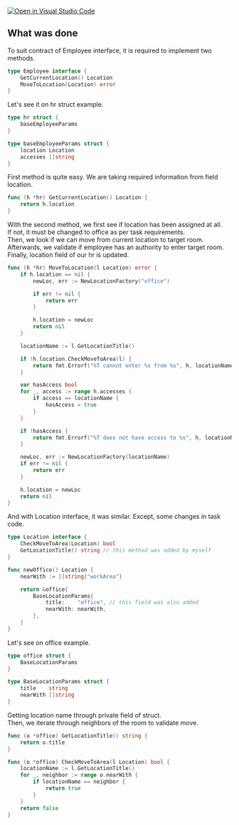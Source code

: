 [![Open in Visual Studio Code](https://classroom.github.com/assets/open-in-vscode-f059dc9a6f8d3a56e377f745f24479a46679e63a5d9fe6f495e02850cd0d8118.svg)](https://classroom.github.com/online_ide?assignment_repo_id=5765752&assignment_repo_type=AssignmentRepo)

## What was done

To suit contract of Employee interface, it is required to implement two methods.

```go 
type Employee interface {
	GetCurrentLocation() Location
	MoveToLocation(Location) error
}
```

Let's see it on hr struct example.

```go 
type hr struct {
	baseEmployeeParams
}

type baseEmployeeParams struct {
	location Location
	accesses []string
}
```
First method is quite easy. We are taking required information from field location.

```go
func (h *hr) GetCurrentLocation() Location {
	return h.location
}
```

With the second method, we first see if location has been assigned at all. <br>
If not, it must be changed to office as per task requirements. <br>
Then, we look if we can move from current location to target room. <br>
Afterwards, we validate if employee has an authority to enter target room. <br>
Finally, location field of our hr is updated. <br>

```go
func (h *hr) MoveToLocation(l Location) error {
	if h.location == nil {
		newLoc, err := NewLocationFactory("office")

		if err != nil {
			return err
		}

		h.location = newLoc
		return nil
	}

	locationName := l.GetLocationTitle()

	if !h.location.CheckMoveToArea(l) {
		return fmt.Errorf("%T cannot enter %s from %s", h, locationName, h.location.GetLocationTitle())
	}

	var hasAccess bool
	for _, access := range h.accesses {
		if access == locationName {
			hasAccess = true
		}
	}

	if !hasAccess {
		return fmt.Errorf("%T does not have access to %s", h, locationName)
	}

	newLoc, err := NewLocationFactory(locationName)
	if err != nil {
		return err
	}

	h.location = newLoc
	return nil
}

```

And with Location interface, it was similar. Except, some changes in task code.

```go
type Location interface {
	CheckMoveToArea(Location) bool 
	GetLocationTitle() string // this method was added by myself
}

func newOffice() Location {
	nearWith := []string{"workArea"}

	return &office{
		BaseLocationParams{
			title:    "office", // this field was also added
			nearWith: nearWith,
		},
	}
}
```
Let's see on office example.

```go
type office struct {
	BaseLocationParams
}

type BaseLocationParams struct {
	title    string
	nearWith []string
}
```
Getting location name through private field of struct. <br>
Then, we iterate through neighbors of the room to validate move.

```go
func (o *office) GetLocationTitle() string {
	return o.title
}

func (o *office) CheckMoveToArea(l Location) bool {
	locationName := l.GetLocationTitle()
	for _, neighbor := range o.nearWith {
		if locationName == neighbor {
			return true
		}
	}
	return false
}
```